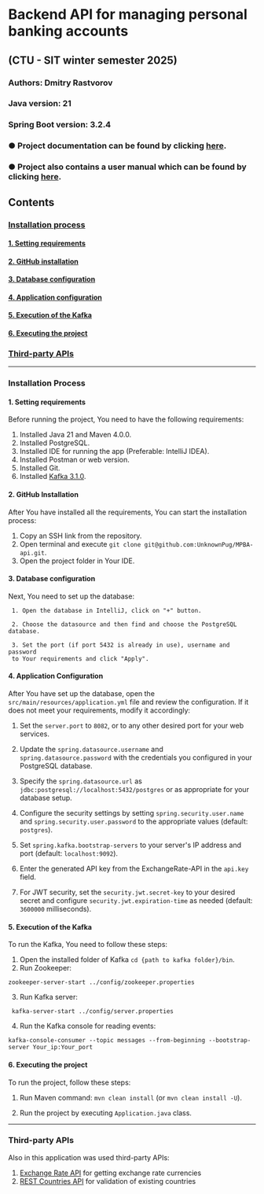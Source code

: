 # Backend API for managing personal banking accounts

## (CTU - SIT winter semester 2025)

### Authors: Dmitry Rastvorov

### Java version: 21

### Spring Boot version: 3.2.4

### ● Project documentation can be found by clicking [here]().

### ● Project also contains a user manual which can be found by clicking [here](https://unknownpug.github.io/MPBA-api/).

## Contents

### [Installation process](#installation)

#### [1. Setting requirements](#requirements)

#### [2. GitHub installation](#github)

#### [3. Database configuration](#database)

#### [4. Application configuration](#configuration)

#### [5. Execution of the Kafka](#kafka)

#### [6. Executing the project](#execution)

### [Third-party APIs](#api)

-- -- --

### <a name="installation"></a> Installation Process

#### <a name="requirements"></a>1. Setting requirements

Before running the project, You need to have the following requirements:

1. Installed Java 21 and Maven 4.0.0.
2. Installed PostgreSQL.
3. Installed IDE for running the app (Preferable: IntelliJ IDEA).
4. Installed Postman or web version.
5. Installed Git.
6. Installed [Kafka 3.1.0](https://archive.apache.org/dist/kafka/3.1.0/kafka_2.13-3.1.0.tgz).

#### <a name="github"></a>2. GitHub Installation

After You have installed all the requirements, You can start the installation process:

1. Copy an SSH link from the repository.
2. Open terminal and execute `git clone git@github.com:UnknownPug/MPBA-api.git`.
3. Open the project folder in Your IDE.

#### <a name="database"></a>3. Database configuration

Next, You need to set up the database:

     1. Open the database in IntelliJ, click on "+" button.

     2. Choose the datasource and then find and choose the PostgreSQL database.
     
     3. Set the port (if port 5432 is already in use), username and password 
     to Your requirements and click "Apply".

#### <a name="configuration"></a>4. Application Configuration

After You have set up the database, open the `src/main/resources/application.yml` file and review the configuration.
If it does not meet your requirements, modify it accordingly:

1. Set the `server.port` to `8082`, or to any other desired port for your web services.

2. Update the `spring.datasource.username` and `spring.datasource.password` with the credentials you configured in your
   PostgreSQL database.

3. Specify the `spring.datasource.url` as `jdbc:postgresql://localhost:5432/postgres` or as appropriate for your
   database setup.

4. Configure the security settings by setting `spring.security.user.name` and `spring.security.user.password` to the
   appropriate values (default: `postgres`).

5. Set `spring.kafka.bootstrap-servers` to your server's IP address and port (default: `localhost:9092`).

6. Enter the generated API key from the ExchangeRate-API in the `api.key` field.
   
7. For JWT security, set the `security.jwt.secret-key` to your desired secret and configure
   `security.jwt.expiration-time` as needed (default: `3600000` milliseconds).

#### <a name="kafka"></a>5. Execution of the Kafka

To run the Kafka, You need to follow these steps:

1. Open the installed folder of Kafka `cd {path to kafka folder}/bin`.
2. Run Zookeeper:

```shell
zookeeper-server-start ../config/zookeeper.properties 
```

3. Run Kafka server:

```shell
 kafka-server-start ../config/server.properties
```

4. Run the Kafka console for reading events:

```shell
kafka-console-consumer --topic messages --from-beginning --bootstrap-server Your_ip:Your_port
```

#### <a name="execution"></a>6. Executing the project

To run the project, follow these steps:

1. Run Maven command: `mvn clean install` (or `mvn clean install -U`).

2. Run the project by executing `Application.java` class.

-- -- --

### <a name="api"></a>Third-party APIs

Also in this application was used third-party APIs:

1. [Exchange Rate API](https://app.exchangerate-api.com/dashboard) for getting exchange rate currencies
2. [REST Countries API](https://restcountries.com) for validation of existing countries
